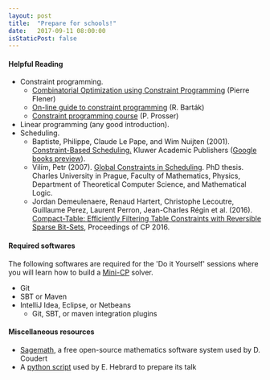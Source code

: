 ```yaml
---
layout: post
title:  "Prepare for schools!"
date:   2017-09-11 08:00:00
isStaticPost: false
---
```


#### Helpful Reading ####


* Constraint programming.
  * [Combinatorial Optimization using Constraint Programming](http://user.it.uu.se/~pierref/courses/COCP/slides) (Pierre Flener)
  * [On-line guide to constraint programming](http://kti.mff.cuni.cz/~bartak/constraints/index.html) (R. Barták)
  * [Constraint programming course](http://www.dcs.gla.ac.uk/~pat/cpM/index.html) (P. Prosser)
* Linear programming (any good introduction).
* Scheduling.
    * Baptiste, Philippe, Claude Le Pape, and Wim Nuijten (2001). [Constraint-Based Scheduling.](http://www.springer.com/us/book/9780792374084) Kluwer Academic Publishers ([Google books preview](https://books.google.fr/books?id=mhK-V1VeWYgC&printsec=frontcover&hl=fr&source=gbs_ge_summary_r&cad=0)).
    * Vilím, Petr (2007). [Global Constraints in Scheduling](http://vilim.eu/petr/disertace.pdf). PhD thesis. Charles University in Prague, Faculty of Mathematics, Physics, Department of Theoretical Computer Science, and Mathematical Logic.
    * Jordan Demeulenaere, Renaud Hartert, Christophe Lecoutre, Guillaume Perez, Laurent Perron, Jean-Charles Régin et al. (2016). [Compact-Table: Efficiently Filtering Table Constraints with Reversible Sparse Bit-Sets](https://www.info.ucl.ac.be/~pschaus/assets/publi/cp2016-compacttable.pdf), Proceedings of CP 2016.
    
#### Required softwares ####

The following softwares are required for the 'Do it Yourself' sessions where you will learn how to build a [Mini-CP](https://www.info.ucl.ac.be/~pschaus/minicp/) solver.


* Git
* SBT or Maven
* IntelliJ Idea, Eclipse, or Netbeans
    * Git, SBT, or maven integration plugins


#### Miscellaneous resources ####


* [Sagemath](http://www.sagemath.org/), a free open-source mathematics software system used by D. Coudert 
* A [python script](https://github.com/ehebrard/PySched.git) used by E. Hebrard to prepare its talk

